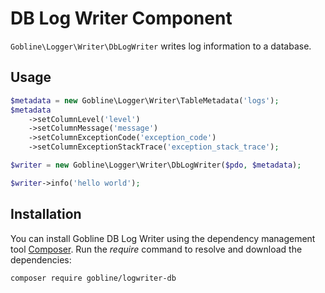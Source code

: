 # DB Log Writer Component

```Gobline\Logger\Writer\DbLogWriter``` writes log information to a database.

## Usage

```php
$metadata = new Gobline\Logger\Writer\TableMetadata('logs');
$metadata
    ->setColumnLevel('level')
    ->setColumnMessage('message')
    ->setColumnExceptionCode('exception_code')
    ->setColumnExceptionStackTrace('exception_stack_trace');

$writer = new Gobline\Logger\Writer\DbLogWriter($pdo, $metadata);

$writer->info('hello world');
```

## Installation

You can install Gobline DB Log Writer using the dependency management tool [Composer](https://getcomposer.org/).
Run the *require* command to resolve and download the dependencies:

```
composer require gobline/logwriter-db
```